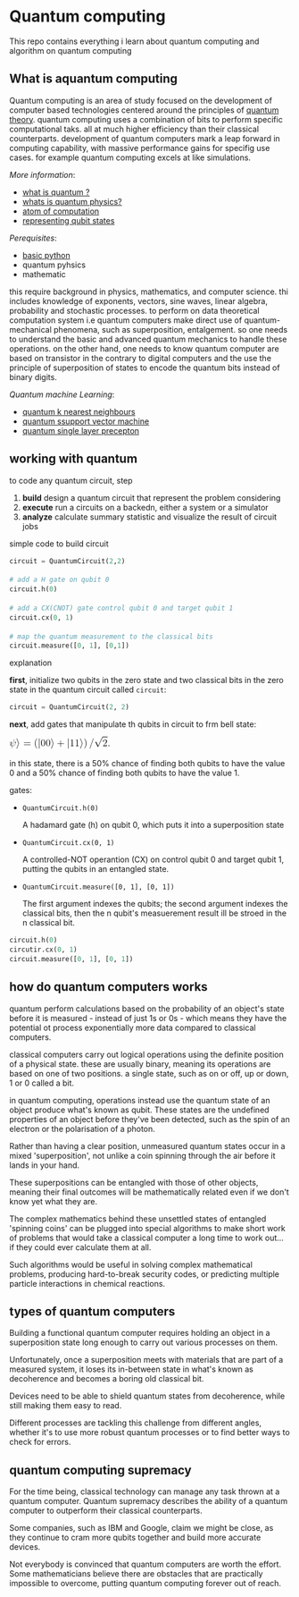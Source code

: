 # Quantum computing

This repo contains everything i learn about quantum computing and algorithm on quantum computing

## What is aquantum computing

Quantum computing is an area of study focused on the development of computer based technologies centered around the principles of [quantum theory](documentation/quantum.md). quantum computing uses a combination of bits to perform specific computational taks. all at much higher efficiency than their classical counterparts. development of quantum computers mark a leap forward in computing capability, with massive performance gains for specifig use cases. for example quantum computing excels at like simulations.


*More information*:
- [what is quantum ?](documentation/quantum.md)
- [whats is quantum physics?](documentation/quantum_pyhsics.md)
- [atom of computation](documentation/atom_of_computation.md)
- [representing qubit states](documentation/qubit_states.md)


*Perequisites*:
- [basic python](documentation/python_jupyter.md)
- quantum pyhsics 
- mathematic

this require background in physics, mathematics, and computer science. thi includes knowledge of exponents, vectors, sine waves, linear algebra, probability and stochastic processes. to perform on data theoretical computation system i.e quantum computers make direct use of quantum-mechanical phenomena, such as superposition, entalgement. so one needs to understand the basic and advanced quantum mechanics to handle these operations. on the other hand, one needs to know quantum computer are based on transistor in the contrary to digital computers and the use the principle of superposition of states to encode the quantum bits instead of binary digits.


*Quantum machine Learning*:
- [quantum k nearest neighbours](quantum_k_nearest_neighbour)
- [quantum ssupport vector machine](quantum_svm)
- [quantum single layer precepton](quantum_single_layer_percepton)



## working with quantum

to code any quantum circuit, step
1. **build** design a quantum circuit that represent the problem considering
2. **execute** run a circuits on a backedn, either a system or a simulator
3. **analyze** calculate summary statistic and visualize the result of circuit jobs


simple code to build circuit
```python
circuit = QuantumCircuit(2,2)

# add a H gate on qubit 0
circuit.h(0)

# add a CX(CNOT) gate control qubit 0 and target qubit 1
circuit.cx(0, 1)

# map the quantum measurement to the classical bits
circuit.measure([0, 1], [0,1])
```
explanation

**first**, initialize two qubits in the zero state and two classical bits in the zero state in the quantum circuit called ``circuit``:
```python
circuit = QuantumCircuit(2, 2)
```
**next**, add gates that manipulate th qubits in circuit to frm bell state:

![codingcogs](formula/CodeCogsEqn.gif)

in this state, there is a 50% chance of finding both qubits to have the value 0 and a 50% chance of finding both qubits to have the value 1.

gates:

- ``QuantumCircuit.h(0)``
    
    A hadamard gate (h) on qubit 0, which puts it into a superposition state

- ``QuantumCircuit.cx(0, 1)``

    A controlled-NOT operantion (CX) on control qubit 0 and target qubit 1, putting the qubits in an entangled state.
    
- ``QuantumCircuit.measure([0, 1], [0, 1])``
    
    The first argument indexes the qubits; the second argument indexes the classical bits, then the n qubit's measuerement result ill be stroed in the n classical bit.

```python
circuit.h(0)
circutir.cx(0, 1)
circuit.measure([0, 1], [0, 1])
```

## how do quantum computers works

quantum perform calculations based on the probability of an object's state before it is measured - instead of just 1s or 0s - which means they have the potential ot process exponentially more data compared to classical computers.

classical computers carry out logical operations using the definite position of a physical state. these are usually binary, meaning its operations are based on one of two positions. a single state, such as on or off, up or down, 1 or 0 called a bit.

in quantum computing, operations instead use the quantum state of an object produce what's known as qubit. These states are the undefined properties of an object before they've been detected, such as the spin of an electron or the polarisation of a photon.

Rather than having a clear position, unmeasured quantum states occur in a mixed 'superposition', not unlike a coin spinning through the air before it lands in your hand.

These superpositions can be entangled with those of other objects, meaning their final outcomes will be mathematically related even if we don't know yet what they are.

The complex mathematics behind these unsettled states of entangled 'spinning coins' can be plugged into special algorithms to make short work of problems that would take a classical computer a long time to work out... if they could ever calculate them at all.

Such algorithms would be useful in solving complex mathematical problems, producing hard-to-break security codes, or predicting multiple particle interactions in chemical reactions.

## types of quantum computers

Building a functional quantum computer requires holding an object in a superposition state long enough to carry out various processes on them.

Unfortunately, once a superposition meets with materials that are part of a measured system, it loses its in-between state in what's known as decoherence and becomes a boring old classical bit.

Devices need to be able to shield quantum states from decoherence, while still making them easy to read.

Different processes are tackling this challenge from different angles, whether it's to use more robust quantum processes or to find better ways to check for errors.

## quantum computing supremacy

For the time being, classical technology can manage any task thrown at a quantum computer. Quantum supremacy describes the ability of a quantum computer to outperform their classical counterparts.

Some companies, such as IBM and Google, claim we might be close, as they continue to cram more qubits together and build more accurate devices.

Not everybody is convinced that quantum computers are worth the effort. Some mathematicians believe there are obstacles that are practically impossible to overcome, putting quantum computing forever out of reach.

